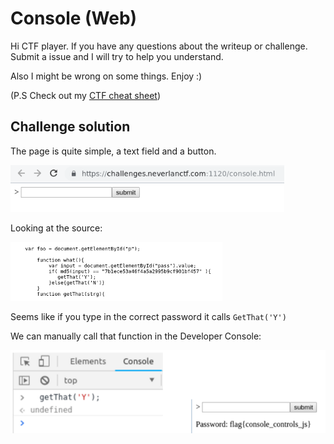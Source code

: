 # Console (Web)

Hi CTF player. If you have any questions about the writeup or challenge. Submit a issue and I will try to help you understand.

Also I might be wrong on some things. Enjoy :)

(P.S Check out my [CTF cheat sheet](https://github.com/flawwan/CTF-Candy))

## Challenge solution

The page is quite simple, a text field and a button.

![alt text](img/2.png "Chall")

Looking at the source:

![alt text](img/3.png "Chall")

Seems like if you type in the correct password it calls `GetThat('Y')`

We can manually call that function in the Developer Console:

![alt text](img/4.png "Chall")
